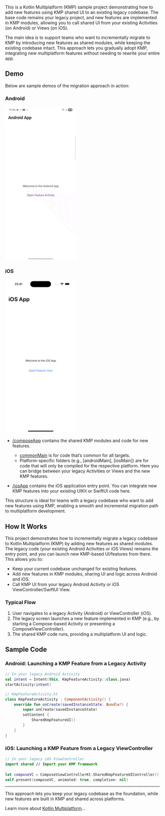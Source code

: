 This is a Kotlin Multiplatform (KMP) sample project demonstrating how to add new features using KMP shared UI to an existing legacy codebase. The base code remains your legacy project, and new features are implemented in KMP modules, allowing you to call shared UI from your existing Activities (on Android) or Views (on iOS).

The main idea is to support teams who want to incrementally migrate to KMP by introducing new features as shared modules, while keeping the existing codebase intact. This approach lets you gradually adopt KMP, integrating new multiplatform features without needing to rewrite your entire app.

## Demo

Below are sample demos of the migration approach in action:

### Android
![Android Demo](docs/sample-android.gif)

### iOS
![iOS Demo](docs/sample-ios.gif)


* [/composeApp](./composeApp/src) contains the shared KMP modules and code for new features.
  - [commonMain](./composeApp/src/commonMain/kotlin) is for code that’s common for all targets.
  - Platform-specific folders (e.g., [androidMain], [iosMain]) are for code that will only be compiled for the respective platform. Here you can bridge between your legacy Activities or Views and the new KMP features.

* [/iosApp](./iosApp/iosApp) contains the iOS application entry point. You can integrate new KMP features into your existing UIKit or SwiftUI code here.

This structure is ideal for teams with a legacy codebase who want to add new features using KMP, enabling a smooth and incremental migration path to multiplatform development.

## How It Works

This project demonstrates how to incrementally migrate a legacy codebase to Kotlin Multiplatform (KMP) by adding new features as shared modules. The legacy code (your existing Android Activities or iOS Views) remains the entry point, and you can launch new KMP-based UI/features from there. This allows you to:

- Keep your current codebase unchanged for existing features.
- Add new features in KMP modules, sharing UI and logic across Android and iOS.
- Call KMP UI from your legacy Android Activity or iOS ViewController/SwiftUI View.

### Typical Flow
1. User navigates to a legacy Activity (Android) or ViewController (iOS).
2. The legacy screen launches a new feature implemented in KMP (e.g., by starting a Compose-based Activity or presenting a ComposeViewController).
3. The shared KMP code runs, providing a multiplatform UI and logic.

## Sample Code

### Android: Launching a KMP Feature from a Legacy Activity
```kotlin
// In your legacy Android Activity
val intent = Intent(this, KmpFeatureActivity::class.java)
startActivity(intent)
```

```kotlin
// KmpFeatureActivity.kt
class KmpFeatureActivity : ComponentActivity() {
    override fun onCreate(savedInstanceState: Bundle?) {
        super.onCreate(savedInstanceState)
        setContent {
            SharedKmpFeatureUI()
        }
    }
}
```

### iOS: Launching a KMP Feature from a Legacy ViewController
```swift
// In your legacy iOS ViewController
import shared // Import your KMP framework

let composeVC = ComposeViewControllerKt.SharedKmpFeatureUIController()
self.present(composeVC, animated: true, completion: nil)
```

---

This approach lets you keep your legacy codebase as the foundation, while new features are built in KMP and shared across platforms.

Learn more about [Kotlin Multiplatform](https://www.jetbrains.com/help/kotlin-multiplatform-dev/get-started.html)…